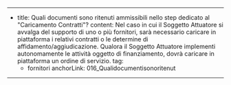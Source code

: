 ---
  - title: Quali documenti sono ritenuti ammissibili nello step dedicato al "Caricamento Contratti"?
    content: Nel caso in cui il Soggetto Attuatore si avvalga del supporto di uno o più fornitori, sarà necessario caricare in piattaforma i relativi contratti o le determine di affidamento/aggiudicazione. Qualora il Soggetto Attuatore implementi autonomamente le attività oggetto di finanziamento, dovrà caricare in piattaforma un ordine di servizio.
    tag:
      - fornitori
    anchorLink: 016_Qualidocumentisonoritenut
---